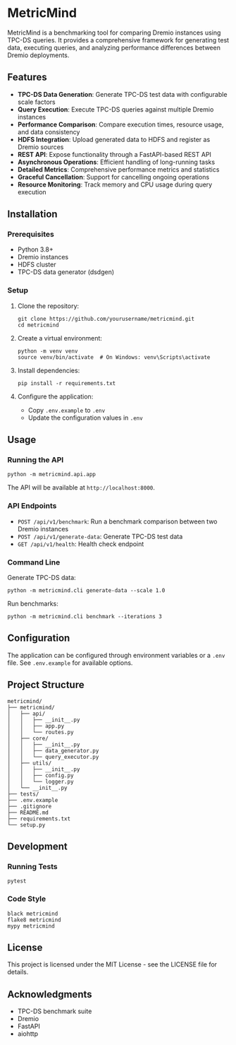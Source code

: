 # MetricMind

MetricMind is a benchmarking tool for comparing Dremio instances using TPC-DS queries. It provides a comprehensive framework for generating test data, executing queries, and analyzing performance differences between Dremio deployments.

## Features

- **TPC-DS Data Generation**: Generate TPC-DS test data with configurable scale factors
- **Query Execution**: Execute TPC-DS queries against multiple Dremio instances
- **Performance Comparison**: Compare execution times, resource usage, and data consistency
- **HDFS Integration**: Upload generated data to HDFS and register as Dremio sources
- **REST API**: Expose functionality through a FastAPI-based REST API
- **Asynchronous Operations**: Efficient handling of long-running tasks
- **Detailed Metrics**: Comprehensive performance metrics and statistics
- **Graceful Cancellation**: Support for cancelling ongoing operations
- **Resource Monitoring**: Track memory and CPU usage during query execution

## Installation

### Prerequisites

- Python 3.8+
- Dremio instances
- HDFS cluster
- TPC-DS data generator (dsdgen)

### Setup

1. Clone the repository:
   ```
   git clone https://github.com/yourusername/metricmind.git
   cd metricmind
   ```

2. Create a virtual environment:
   ```
   python -m venv venv
   source venv/bin/activate  # On Windows: venv\Scripts\activate
   ```

3. Install dependencies:
   ```
   pip install -r requirements.txt
   ```

4. Configure the application:
   - Copy `.env.example` to `.env`
   - Update the configuration values in `.env`

## Usage

### Running the API

```
python -m metricmind.api.app
```

The API will be available at `http://localhost:8000`.

### API Endpoints

- `POST /api/v1/benchmark`: Run a benchmark comparison between two Dremio instances
- `POST /api/v1/generate-data`: Generate TPC-DS test data
- `GET /api/v1/health`: Health check endpoint

### Command Line

Generate TPC-DS data:
```
python -m metricmind.cli generate-data --scale 1.0
```

Run benchmarks:
```
python -m metricmind.cli benchmark --iterations 3
```

## Configuration

The application can be configured through environment variables or a `.env` file. See `.env.example` for available options.

## Project Structure

```
metricmind/
├── metricmind/
│   ├── api/
│   │   ├── __init__.py
│   │   ├── app.py
│   │   └── routes.py
│   ├── core/
│   │   ├── __init__.py
│   │   ├── data_generator.py
│   │   └── query_executor.py
│   ├── utils/
│   │   ├── __init__.py
│   │   ├── config.py
│   │   └── logger.py
│   └── __init__.py
├── tests/
├── .env.example
├── .gitignore
├── README.md
├── requirements.txt
└── setup.py
```

## Development

### Running Tests

```
pytest
```

### Code Style

```
black metricmind
flake8 metricmind
mypy metricmind
```

## License

This project is licensed under the MIT License - see the LICENSE file for details.

## Acknowledgments

- TPC-DS benchmark suite
- Dremio
- FastAPI
- aiohttp 